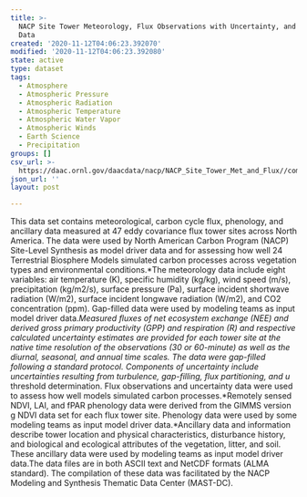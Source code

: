 ```yaml
---
title: >-
  NACP Site Tower Meteorology, Flux Observations with Uncertainty, and Ancillary
  Data
created: '2020-11-12T04:06:23.392070'
modified: '2020-11-12T04:06:23.392080'
state: active
type: dataset
tags:
  - Atmosphere
  - Atmospheric Pressure
  - Atmospheric Radiation
  - Atmospheric Temperature
  - Atmospheric Water Vapor
  - Atmospheric Winds
  - Earth Science
  - Precipitation
groups: []
csv_url: >-
  https://daac.ornl.gov/daacdata/nacp/NACP_Site_Tower_Met_and_Flux//comp/Soil_texture_summary.csv
json_url: ''
layout: post

---
```

This data set contains meteorological, carbon cycle flux, phenology, and ancillary data measured at 47 eddy covariance flux tower sites across North America. The data were used by North American Carbon Program (NACP) Site-Level Synthesis as model driver data and for assessing how well 24 Terrestrial Biosphere Models simulated carbon processes across vegetation types and environmental conditions.*The meteorology data include eight variables: air temperature (K), specific humidity (kg/kg), wind speed (m/s), precipitation (kg/m2/s), surface pressure (Pa), surface incident shortwave radiation (W/m2), surface incident longwave radiation (W/m2), and CO2 concentration (ppm). Gap-filled data were used by modeling teams as input model driver data.*Measured fluxes of net ecosystem exchange (NEE) and derived gross primary productivity (GPP) and respiration (R) and respective calculated uncertainty estimates are provided for each tower site at the native time resolution of the observations (30 or 60-minute) as well as the diurnal, seasonal, and annual time scales. The data were gap-filled following a standard protocol. Components of uncertainty include uncertainties resulting from turbulence, gap-filling, flux partitioning, and u* threshold determination. Flux observations and uncertainty data were used to assess how well models simulated carbon processes.*Remotely sensed NDVI, LAI, and fPAR phenology data were derived from the GIMMS version g NDVI data set for each flux tower site. Phenology data were used by some modeling teams as input model driver data.*Ancillary data and information describe tower location and physical characteristics, disturbance history, and biological and ecological attributes of the vegetation, litter, and soil. These ancillary data were used by modeling teams as input model driver data.The data files are in both ASCII text and NetCDF formats (ALMA standard). The compilation of these data was facilitated by the NACP Modeling and Synthesis Thematic Data Center (MAST-DC).
